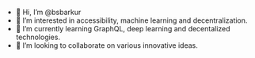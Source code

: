 - 👋 Hi, I’m @bsbarkur
- 👀 I’m interested in accessibility, machine learning and decentralization.
- 🌱 I’m currently learning GraphQL, deep learning and decentalized technologies.
- 💞️ I’m looking to collaborate on various innovative ideas.

<!---
bsbarkur/bsbarkur is a ✨ special ✨ repository because its `README.md` (this file) appears on your GitHub profile.
You can click the Preview link to take a look at your changes.
--->
